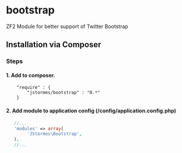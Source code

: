 # bootstrap
ZF2 Module for better support of Twitter Bootstrap

## Installation via Composer

### Steps 

#### 1. Add to composer.

```
    "require" : {
        "jstormes/bootstrap" : "0.*"
    }
```


#### 2. Add module to application config (/config/application.config.php)

```PHP
   //...
   'modules' => array(
        'JStormes\Bootstrap',
   ),
   //...
```
